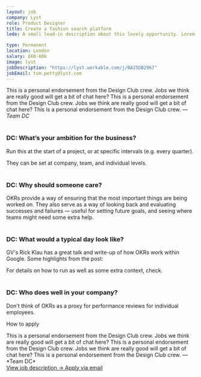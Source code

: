 ```yaml
---
layout: job
company: Lyst
role: Product Designer
title: Create a fashion search platform
lede: A small lead-in description about this lovely opportunity. Lorem ipsum dolar sit amet dolar bacon ipsum etc.

type: Permanent
location: London
salary: £60-60k
image: lyst
jobDescription: "https://lyst.workable.com/j/BA25DB2967"
jobEmail: tom.petty@lyst.com
---
```


<span class="text-heavy">This is a personal endorsement from the Design Club crew. Jobs we think are really good will get a bit of chat here? This is a personal endorsement from the Design Club crew. Jobs we think are really good will get a bit of chat here? This is a personal endorsement from the Design Club crew.  — *Team DC*</span>
<br><br>
### DC: What’s your ambition for the business?
Run this at the start of a project, or at specific intervals (e.g. every quarter).

They can be set at company, team, and individual levels.
<br><br>
### DC: Why should someone care?
OKRs provide a way of ensuring that the most important things are being worked on. They also serve as a way of looking back and evaluating successes and failures — useful for setting future goals, and seeing where teams might need some extra help.
<br><br>
### DC: What would a typical day look like?
GV's Rick Klau has a great talk and write-up of how OKRs work within Google. Some highlights from the post:

For details on how to run as well as some extra context, check.
<br><br>
### DC: Who does well in your company?
Don't think of OKRs as a proxy for performance reviews for individual employees. 

<div class="job-listing__box text-body u-margin-Tl" markdown="1">
  <p class="text-primary text-upper u-margin-Bs">How to apply</p>
  This is a personal endorsement from the Design Club crew. Jobs we think are really good will get a bit of chat here? This is a personal endorsement from the Design Club crew. Jobs we think are really good will get a bit of chat here? This is a personal endorsement from the Design Club crew.  — *Team DC*
</div>
<div class="job-listing__box--cta text-body">
  <a href="{{ page.jobDescription }}" target="_blank" class="job-listing__box--description btn btn--primary link-invert--plain text-x-small text-upper text-center">
    View job description &rarr;
  </a>
  <a href="mailto:{{ page.jobEmail }}" target="_blank" class="job-listing__box--apply btn--secondary link-plain text-x-small text-upper text-center">
    Apply via email
  </a>
</div>

